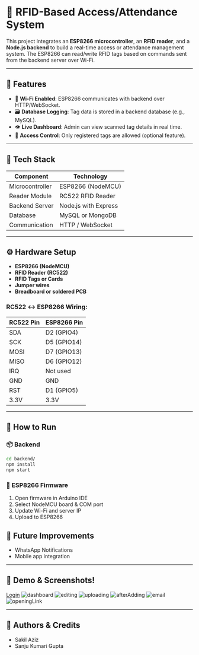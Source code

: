 
# 📡 RFID-Based Access/Attendance System

This project integrates an **ESP8266 microcontroller**, an **RFID reader**, and a **Node.js backend** to build a real-time access or attendance management system. The ESP8266 can read/write RFID tags based on commands sent from the backend server over Wi-Fi.

---

## 🚀 Features

- 📶 **Wi-Fi Enabled**: ESP8266 communicates with backend over HTTP/WebSocket.
- 🗃️ **Database Logging**: Tag data is stored in a backend database (e.g., MySQL).
- 👁️ **Live Dashboard**: Admin can view scanned tag details in real time.
- 🔐 **Access Control**: Only registered tags are allowed (optional feature).
  
---

## 🧰 Tech Stack

| Component        | Technology             |
|------------------|------------------------|
| Microcontroller  | ESP8266 (NodeMCU)      |
| Reader Module    | RC522 RFID Reader      |
| Backend Server   | Node.js with Express   |
| Database         | MySQL or MongoDB       |
| Communication    | HTTP / WebSocket       |

---

## ⚙️ Hardware Setup

- **ESP8266 (NodeMCU)**
- **RFID Reader (RC522)**
- **RFID Tags or Cards**
- **Jumper wires**
- **Breadboard or soldered PCB**

### RC522 ↔ ESP8266 Wiring:

| RC522 Pin | ESP8266 Pin |
|-----------|-------------|
| SDA       | D2 (GPIO4)  |
| SCK       | D5 (GPIO14) |
| MOSI      | D7 (GPIO13) |
| MISO      | D6 (GPIO12) |
| IRQ       | Not used    |
| GND       | GND         |
| RST       | D1 (GPIO5)  |
| 3.3V      | 3.3V        |


---

## 🧪 How to Run

### 📦 Backend

```bash
cd backend/
npm install
npm start
```

### 🔌 ESP8266 Firmware

1. Open firmware in Arduino IDE
2. Select NodeMCU board & COM port
3. Update Wi-Fi and server IP
4. Upload to ESP8266


## 📝 Future Improvements

- WhatsApp Notifications
- Mobile app integration


---

## 📸 Demo & Screenshots!
[Login](https://github.com/user-attachments/assets/fa48defe-8447-4835-9cd2-27eefff2b5bc)
![dashboard](https://github.com/user-attachments/assets/c58d4255-5e61-4fef-9481-488079719df6)
![editing](https://github.com/user-attachments/assets/20d8a390-3ac0-4ef7-bbfa-8bd3d0a37ffe)
![uploading](https://github.com/user-attachments/assets/210f1d97-ee00-4c82-917a-9fb68675d497)
![afterAdding](https://github.com/user-attachments/assets/1f3a283b-8244-49a1-afdb-3e3278e3ff34)
![email](https://github.com/user-attachments/assets/0ca9701c-ec97-4711-b679-258e2841f6b0)
![openingLink](https://github.com/user-attachments/assets/76683e3e-d98d-43f7-9004-8f912088ddcb)


---

## 🙋 Authors & Credits

- Sakil Aziz
- Sanju Kumari Gupta
